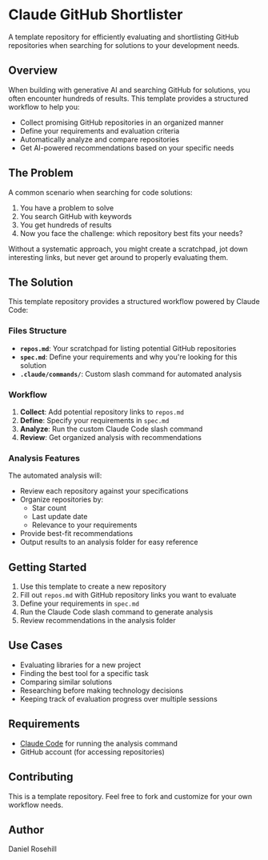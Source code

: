 # Claude GitHub Shortlister

A template repository for efficiently evaluating and shortlisting GitHub repositories when searching for solutions to your development needs.

## Overview

When building with generative AI and searching GitHub for solutions, you often encounter hundreds of results. This template provides a structured workflow to help you:

- Collect promising GitHub repositories in an organized manner
- Define your requirements and evaluation criteria
- Automatically analyze and compare repositories
- Get AI-powered recommendations based on your specific needs

## The Problem

A common scenario when searching for code solutions:

1. You have a problem to solve
2. You search GitHub with keywords
3. You get hundreds of results
4. Now you face the challenge: which repository best fits your needs?

Without a systematic approach, you might create a scratchpad, jot down interesting links, but never get around to properly evaluating them.

## The Solution

This template repository provides a structured workflow powered by Claude Code:

### Files Structure

- **`repos.md`**: Your scratchpad for listing potential GitHub repositories
- **`spec.md`**: Define your requirements and why you're looking for this solution
- **`.claude/commands/`**: Custom slash command for automated analysis

### Workflow

1. **Collect**: Add potential repository links to `repos.md`
2. **Define**: Specify your requirements in `spec.md`
3. **Analyze**: Run the custom Claude Code slash command
4. **Review**: Get organized analysis with recommendations

### Analysis Features

The automated analysis will:

- Review each repository against your specifications
- Organize repositories by:
  - Star count
  - Last update date
  - Relevance to your requirements
- Provide best-fit recommendations
- Output results to an analysis folder for easy reference

## Getting Started

1. Use this template to create a new repository
2. Fill out `repos.md` with GitHub repository links you want to evaluate
3. Define your requirements in `spec.md`
4. Run the Claude Code slash command to generate analysis
5. Review recommendations in the analysis folder

## Use Cases

- Evaluating libraries for a new project
- Finding the best tool for a specific task
- Comparing similar solutions
- Researching before making technology decisions
- Keeping track of evaluation progress over multiple sessions

## Requirements

- [Claude Code](https://claude.ai/code) for running the analysis command
- GitHub account (for accessing repositories)

## Contributing

This is a template repository. Feel free to fork and customize for your own workflow needs.

 

## Author

Daniel Rosehill
